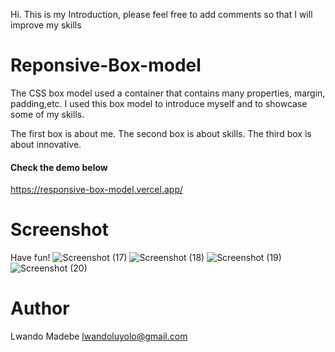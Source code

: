 Hi. This is my Introduction, please feel free to add comments so that I will improve my skills

# Reponsive-Box-model
The CSS box model used a container that contains many properties, margin, padding,etc. I used this box model to introduce myself and to showcase some of my skills. 

The first box is about me. 
The second box is about skills. 
The third box is about innovative. 

#### Check the demo below
https://responsive-box-model.vercel.app/

# Screenshot 
Have fun!
![Screenshot (17)](https://github.com/LwandoMadebe/Reponsive-Box-model/assets/147529941/2be169fb-7622-4188-a39d-be1bc7a8da0e)
![Screenshot (18)](https://github.com/LwandoMadebe/Reponsive-Box-model/assets/147529941/486f495f-c749-4556-aefd-ec9c3f40e6e9)
![Screenshot (19)](https://github.com/LwandoMadebe/Reponsive-Box-model/assets/147529941/f4679702-2ab6-40a5-a5d8-0fd16daf7b88)
![Screenshot (20)](https://github.com/LwandoMadebe/Reponsive-Box-model/assets/147529941/59ce31a8-2f38-4e06-9bdf-033131b29966)

# Author
Lwando Madebe 
lwandoluyolo@gmail.com
